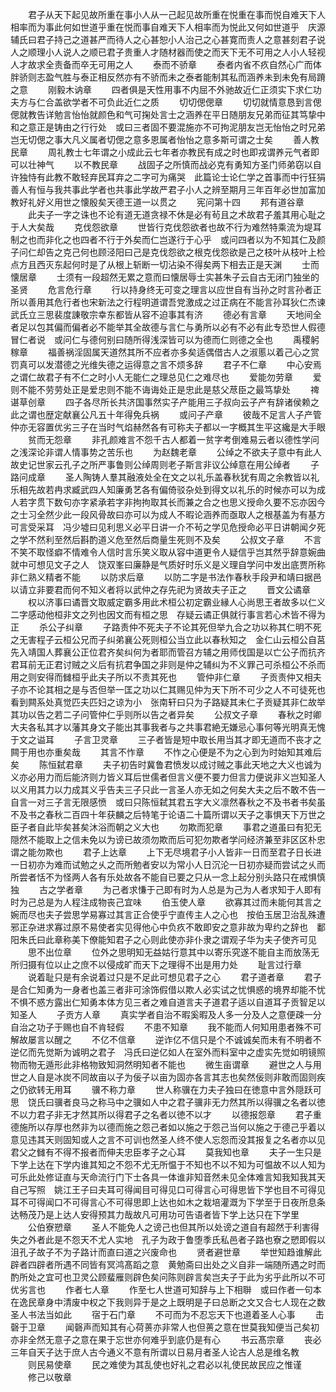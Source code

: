 <!-- { "loadSidebar": true } -->
　　君子从天下起见故所重在事小人从一己起见故所重在悦重在事而悦自难天下人相率而为事此何如世道乎重在悦而事自难天下人相率而为悦此又何如世道乎　庆源辅氏曰君子持己之道甚严而待人之心甚恕小人治己之心甚寛而责人之意甚刻君子说人之顺理小人说人之顺已君子贵重人才随材器而使之而天下无不可用之人小人轻视人才故求全责备而卒无可用之人
　　泰而不骄章
　　泰者内省不疚自然心广而体胖骄则志盈气胜与泰正相反然亦有不骄而未之泰者能制其私而涵养未到未免有局蹐之意
　　刚毅木讷章
　　四者俱是天性用事不内屈不外驰故近仁正须实下求仁功夫方与仁合盖欲学者不可负此近仁之质
　　切切偲偲章
　　切切就情意恳到言偲偲就教告详勉言怡怡就颜色和气可掬处言士之涵养在平日随朋友兄弟而征其笃挚中和之意正是铸由之行行处　或曰三者固不要混施亦不可拘泥朋友岂无怡怡之时兄弟岂无切偲之事大凡义属者切偲之意多恩属者怡怡之意多斯可谓之士矣
　　善人教民章
　　周礼教士七年谓之小成此云七年者亦教民有成之时也即戎谓养元气者即可以壮神气
　　以不教民章
　　战固子之所慎而战必克有勇知方圣门师弟窃以自许独恃有此教不敢轻弃民耳弃之二字可为痛哭　此篇论士论仁学之首事而中行狂狷善人有恒与我共事此学者也共事此学故严君子小人之辨至期月三年百年必世加富加教好礼好义用世之懐殷矣天德王道一以贯之
　　宪问第十四
　　邦有道谷章
　　此夫子一字之诛也不论有道无道贪禄不休是必有茍且之术故君子羞其用心耻之于人大矣哉
　　克伐怨欲章
　　世皆行克伐怨欲者也故不行为难然特乘流为堤耳制之也而非化之也四者不行于外矣而仁岂遂行于心乎　或问四者以为不知其仁及颜子问仁却告之克己何也顾泾阳曰己是克伐怨欲之根克伐怨欲是己之枝叶从枝叶上检点方且西灭东起何时是了从根上斩断一切沾染不得矣两下相去正是天渊
　　士而懐居章
　　士须有一段超然无累之意而曰懐居辱士实甚朱子云自古无闭门独坐的圣贤
　　危言危行章
　　行以持身终无可变之理言以应世自有当孙之时言孙者正所以善用其危行者也宋新法之行程明道谓吾党激成之过正病在不能言孙耳狄仁杰谏武氏立三思裴度諌敬宗幸东都皆从容不迫事其有济
　　德必有言章
　　天地间全者足以包其偏而偏者必不能举其全故德与言仁与勇所以必有不必有此专恐世人假德冒仁者说　或问仁与德何别曰随所得浅深皆可以为德而仁则德之全也
　　禹稷躬稼章
　　福善祸淫固属天道然其所不应者亦多矣适偶借古人之淑慝以着己心之赏罚真可以发潜德之光维失德之运得意之言不烦多辞
　　君子不仁章
　　中心安焉之谓仁故君子有不仁之时小人无能仁之理总见仁之难尽也
　　爱能勿劳章
　　爱则不能不劳劳处正是爱忠则不能不诲诲处正是忠此是慈父荩臣之最笃挚处
　　禆谌草创章
　　四子各尽所长共济国事然实子产能用三子叔向云子产有辞诸侯赖之此之谓也歴定献襄公凡五十年得免兵祸
　　或问子产章
　　彼哉不足言人子产管仲亦无容置优劣三子在当时气焰赫然各有可称夫子都以一字概其生平这纔是大手眼
　　贫而无怨章
　　非孔颜难言不怨千古人都着一贫字考倒难易云者以德性学问之浅深论非谓人情事势之苦乐也
　　为赵魏老章
　　公绰之不欲夫子意中有此人故史记世家云孔子之所严事鲁则公绰周则老子斯言非议公绰意在用公绰者
　　子路问成章
　　圣人陶铸人羣其融液处全在文之以礼乐盖春秋犹有周之余教皆以礼乐相先故若冉求臧武四人知廉勇艺各有偏倚驳杂处到得文以礼乐的时候亦可以为成人若字贯下数句亦字紧承若字非拘拘取其长而兼之合之也思义授命久要不忘亦因今之士习全然少此一段风骨故曰亦可以为成人不暇论涵养而亟取人之根基盖为有基方可言受采耳　冯少墟曰见利思义必平日讲一介不茍之学见危授命必平日讲朝闻夕死之学不然利至然后斟酌道义危至然后商量生死则不及矣
　　公叔文子章
　　不言不笑不取怪癖不情难令人信时言乐笑义取从容中道更令人疑信乎岂其然乎辞意婉曲就中可想见文子之人　饶双峯曰廉静是气质好时乐义是义理自学问中发出底贾所称非仁熟义精者不能
　　以防求后章
　　以防二字是书法作春秋手段尹和靖曰据邑以请立非要君而何不知义者将以武仲之存先祀为贤故夫子正之
　　晋文公谲章
　　权以济事曰谲晋文取威定霸多用此术桓公初定霸业縁人心尚思王者故多以仁义二字感动他桓非文之列也因文而有桓之思　存疑云谲正俱就行事言若心术皆不得为正
　　杀公子纠章
　　子路责仲不死夫子不论其死但举九合之功以称其仁明不死之无害程子云桓公兄而子纠弟襄公死则桓公当立此以春秋知之　金仁山云桓公自莒先入靖国人葬襄公正位君齐矣纠何为者耶而管召方辅之用师伐国是以亡公子而抗齐君耳前无正君讨贼之义后有抗君争国之非则是仲之辅纠为不义罪己可杀桓公不杀而用之则安得而雠桓乎此夫子所以不责其死也
　　管仲非仁章
　　子贡责仲又相夫子亦不论其相之是与否但举一匡之功以仁其赐见仲为天下所不可少之人不可徒死也看到闗系处真觉匹夫匹妇之谅为小　张南轩曰只为子路疑其未仁子贡疑其非仁故举其功以告之若二子问管仲仁乎则所以告之者异矣
　　公叔文子章
　　春秋之时卿大夫各私其才以藩其身文子能出其事我者与之共事君絶无嫌忌心事何等光明真无愧于文之谥耳
　　子言卫灵章
　　三子者皆是短中取长用当其才即无道而不丧才之闗于用也亦重矣哉
　　其言不怍章
　　不怍之心便是不为之心到为时始知其难后矣
　　陈恒弑君章
　　夫子初告时冀鲁君愤发以成讨贼之事此天地之大义也诚为义亦必用力而后能济则力皆义耳后世儒者但言义便不要力但言力便说非义岂知圣人以义用其力以力成其义乎告夫三子只此一言圣人亦无如之何矣大夫之后不敢不告一自言一对三子言无限感愤　或曰只陈恒弑其君五字大义凛然春秋之不及书者书矣虽不及书之春秋二百四十年获麟之后特笔于论语二十篇所谓以天子之事惧天下万世之臣子者自此毕矣甚矣沐浴而朝之义大也
　　勿欺而犯章
　　事君之道虽曰有犯无隠然不能取上之信未免以为谤已故须勿欺而后可犯勿欺者学问经济兼至非区区朴忠谓之能勿欺也
　　君子上达章
　　上下无尽境君子小人皆非一日而至君子日长进一日初亦为难而试勉之乆之而所勉者安以为常小人日沉沦一日初亦疑而尝试之乆而所尝者恬不为怪两人各有乐处故各不能自已要之只从一念上起分别头路只在戒惧慎独
　　古之学者章
　　为己者求慊于己即有时为人总是为己为人者求知于人即有时为己总是为人程注成物丧己宜味
　　伯玉使人章
　　欲寡其过而未能何其言之婉而尽也夫子尝思学易寡过其言正合使乎宁直传主人之心也　按伯玉居卫治乱殊遭邪正杂进求寡过原不易使者实见得他心中负疚不敢即安之意非故为卑约之辞也　鄱阳朱氏曰此章称美下僚能知君子之心则此使亦非仆隶之谓观子华为夫子使齐可见
　　思不出位章
　　位外之思明知无益姑行意其中以寄乐究遂不能自主而放荡无所归摄有位以止之庶不以侵成旷而天下之理得不出是用力处
　　耻言过行章
　　说着耻只是有余说着过只是不足此可想见君子之心
　　君子道者章
　　君子是合仁知勇为一身者也盖三者非可涂饰假借以欺人必实试之忧惧惑的境界却能不忧不惧不惑方露出仁知勇本体方见三者之难自道言夫子道君子适以自道耳子贡智足以知圣人
　　子贡方人章
　　真实学者自治不暇奚暇及人多一分及人之意便疎一分自治之功子于赐也自不肯轻假
　　不患不知章
　　我不能而人何知用患者殊不可解故屡言以醒之
　　不亿不信章
　　逆诈亿不信只是个不诚诚矣而未有不明者不逆亿而先觉斯为诚明之君子　冯氏曰逆亿如人在室外而料室中之虚实先觉如明镜照物而物无遁形此非格物致知洞然明知者不能也
　　微生亩谓章
　　避世之人与用世之人自是冰炭不同故亩以子为佞子以亩为固亦各言其志也矣然佞则非敢而固则疾之仍欲转无用耳
　　骥不称力章
　　世人称骥在力夫子独曰在徳意中言外隠跃可思　饶氏曰骥者良马之称马中之骥如人中之君子骥非无力然其所以得骥之名者以徳不以力君子非无才然其所以得君子之名者以徳不以才
　　以德报怨章
　　君子重德施所以存厚也然非为以德而施之怨己者如以施之于怨己当何以施之于德己乎着以意见违其天则固知或人之言不可训也然圣人终不使人忘怨而没其报复之名者亦以见君父之雠有不得不报者而伸夫忠臣孝子之心耳
　　莫我知也章
　　夫子一生只是下学上达在下学内谁其知之不怨不尤无所愠于不知也不以不知为可愠故不以人知为可乐此处修证直与天命流行门下士各具一体谁非知音然未见全体难言知我知我其天自己写照　姚江王子曰夫耳可得闻目可得见口可得言心可得思皆下学也目不可得见耳不可得闻口不可得言心不可得思即上达也如木之栽培灌溉为下学至于日夜所息条达畅茂乃是上达人安得预其力哉故凡可用功可告语者皆下学上达只在下学里
　　公伯寮愬章
　　圣人不能免人之谤己也但其所以处谤之道自有超然于利害得失之外者此是不怨天不尤人实地　孔子为政于鲁堕季氏私邑者子路也寮之愬即假以沮孔子故子不为子路计而直曰道之兴废命也
　　贤者避世章
　　举世知趋谁解此辟者四辟者所遇不同皆有冥鸿髙蹈之意　黄勉斋曰出处之义自非一端随所遇之时而酌所处之宜可也卫灵公顾蜚雁则辟色矣问陈则辟言矣岂夫子于此为劣乎此所以不可优劣言也
　　作者七人章
　　作至七人世道可知辞与上下相聨　或曰作者一句本在逸民章身中清废中权之下我则异于是之上既明是子曰总断之文又合七人现在之数圣人书法当如此
　　宿于石门章
　　不可而为不忍忘天下也道着圣人心事
　　击磬于卫章
　　闻磬声而知其有心荷蒉亦非常人也但蒉之意在世莫我知便当己矣初亦非全然无意子之意在果于忘世亦何难乎到底仍是有心
　　书云髙宗章
　　丧必三年自天子达于庶人古今通义不意有所谓以日易月者圣人论古人总是维名教
　　则民易使章
　　民之难使为其乱使也好礼之君必以礼使民故民应之惟谨
　　修己以敬章
